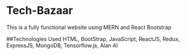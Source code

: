 # Tech-Bazaar

This is a fully functional website using MERN and React Bootstrap

##Technologies Used
HTML, BootStrap, JavaScript, ReactJS, Redux, ExpressJS, MongoDB, Tensorflow.js, Alan AI
